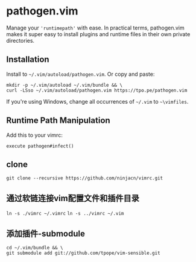 # pathogen.vim

Manage your `'runtimepath'` with ease.  In practical terms, pathogen.vim
makes it super easy to install plugins and runtime files in their own
private directories.

## Installation

Install to `~/.vim/autoload/pathogen.vim`.  Or copy and paste:

    mkdir -p ~/.vim/autoload ~/.vim/bundle && \
    curl -LSso ~/.vim/autoload/pathogen.vim https://tpo.pe/pathogen.vim

If you're using Windows, change all occurrences of `~/.vim` to `~\vimfiles`.

## Runtime Path Manipulation

Add this to your vimrc:

    execute pathogen#infect()

## clone
`git clone --recursive https://github.com/ninjacn/vimrc.git`

## 通过软链连接vim配置文件和插件目录
`ln -s ./vimrc ~/.vimrc`
`ln -s ../vimrc ~/.vim`

## 添加插件-submodule
    cd ~/.vim/bundle && \
    git submodule add git://github.com/tpope/vim-sensible.git
